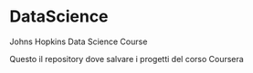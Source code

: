 # DataScience
Johns Hopkins Data Science Course

Questo il repository dove salvare i progetti del corso Coursera
